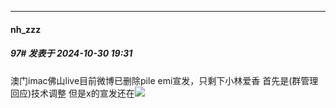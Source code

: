 ﻿
*****

####  nh_zzz  
##### 97#       发表于 2024-10-30 19:31

澳门imac佛山live目前微博已删除pile emi宣发，只剩下小林爱香
首先是(群管理回应)技术调整
但是x的宣发还在<img src="https://static.saraba1st.com/image/smiley/face2017/037.png" referrerpolicy="no-referrer">

